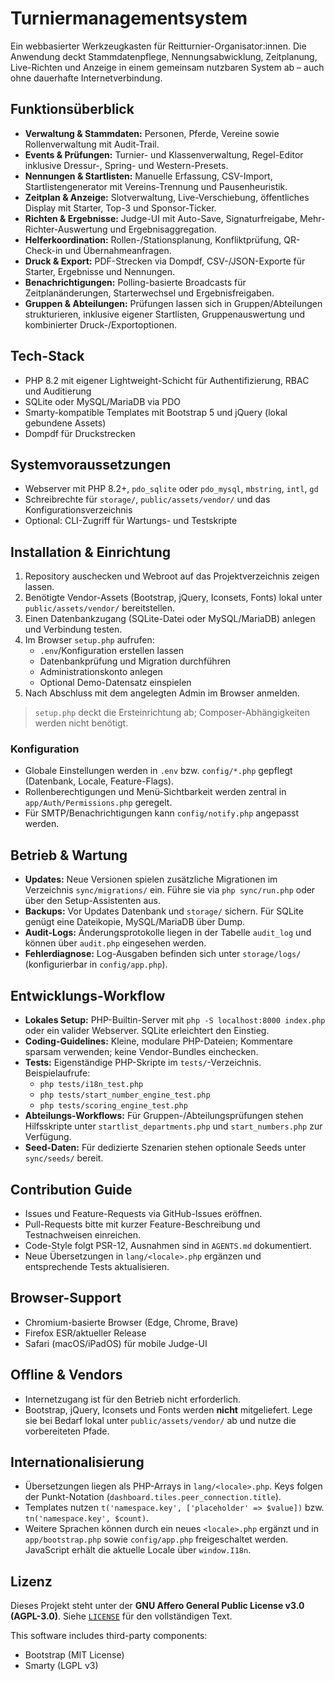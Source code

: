 # Turniermanagementsystem

Ein webbasierter Werkzeugkasten für Reitturnier-Organisator:innen. Die Anwendung deckt Stammdatenpflege, Nennungsabwicklung, Zeitplanung, Live-Richten und Anzeige in einem gemeinsam nutzbaren System ab – auch ohne dauerhafte Internetverbindung.

## Funktionsüberblick
- **Verwaltung & Stammdaten:** Personen, Pferde, Vereine sowie Rollenverwaltung mit Audit-Trail.
- **Events & Prüfungen:** Turnier- und Klassenverwaltung, Regel-Editor inklusive Dressur-, Spring- und Western-Presets.
- **Nennungen & Startlisten:** Manuelle Erfassung, CSV-Import, Startlistengenerator mit Vereins-Trennung und Pausenheuristik.
- **Zeitplan & Anzeige:** Slotverwaltung, Live-Verschiebung, öffentliches Display mit Starter, Top-3 und Sponsor-Ticker.
- **Richten & Ergebnisse:** Judge-UI mit Auto-Save, Signaturfreigabe, Mehr-Richter-Auswertung und Ergebnisaggregation.
- **Helferkoordination:** Rollen-/Stationsplanung, Konfliktprüfung, QR-Check-in und Übernahmeanfragen.
- **Druck & Export:** PDF-Strecken via Dompdf, CSV-/JSON-Exporte für Starter, Ergebnisse und Nennungen.
- **Benachrichtigungen:** Polling-basierte Broadcasts für Zeitplanänderungen, Starterwechsel und Ergebnisfreigaben.
- **Gruppen & Abteilungen:** Prüfungen lassen sich in Gruppen/Abteilungen strukturieren, inklusive eigener Startlisten, Gruppenauswertung und kombinierter Druck-/Exportoptionen.

## Tech-Stack
- PHP 8.2 mit eigener Lightweight-Schicht für Authentifizierung, RBAC und Auditierung
- SQLite oder MySQL/MariaDB via PDO
- Smarty-kompatible Templates mit Bootstrap 5 und jQuery (lokal gebundene Assets)
- Dompdf für Druckstrecken

## Systemvoraussetzungen
- Webserver mit PHP 8.2+, `pdo_sqlite` oder `pdo_mysql`, `mbstring`, `intl`, `gd`
- Schreibrechte für `storage/`, `public/assets/vendor/` und das Konfigurationsverzeichnis
- Optional: CLI-Zugriff für Wartungs- und Testskripte

## Installation & Einrichtung
1. Repository auschecken und Webroot auf das Projektverzeichnis zeigen lassen.
2. Benötigte Vendor-Assets (Bootstrap, jQuery, Iconsets, Fonts) lokal unter `public/assets/vendor/` bereitstellen.
3. Einen Datenbankzugang (SQLite-Datei oder MySQL/MariaDB) anlegen und Verbindung testen.
4. Im Browser `setup.php` aufrufen:
   - `.env`/Konfiguration erstellen lassen
   - Datenbankprüfung und Migration durchführen
   - Administrationskonto anlegen
   - Optional Demo-Datensatz einspielen
5. Nach Abschluss mit dem angelegten Admin im Browser anmelden.

> `setup.php` deckt die Ersteinrichtung ab; Composer-Abhängigkeiten werden nicht benötigt.

### Konfiguration
- Globale Einstellungen werden in `.env` bzw. `config/*.php` gepflegt (Datenbank, Locale, Feature-Flags).
- Rollenberechtigungen und Menü-Sichtbarkeit werden zentral in `app/Auth/Permissions.php` geregelt.
- Für SMTP/Benachrichtigungen kann `config/notify.php` angepasst werden.

## Betrieb & Wartung
- **Updates:** Neue Versionen spielen zusätzliche Migrationen im Verzeichnis `sync/migrations/` ein. Führe sie via `php sync/run.php` oder über den Setup-Assistenten aus.
- **Backups:** Vor Updates Datenbank und `storage/` sichern. Für SQLite genügt eine Dateikopie, MySQL/MariaDB über Dump.
- **Audit-Logs:** Änderungsprotokolle liegen in der Tabelle `audit_log` und können über `audit.php` eingesehen werden.
- **Fehlerdiagnose:** Log-Ausgaben befinden sich unter `storage/logs/` (konfigurierbar in `config/app.php`).

## Entwicklungs-Workflow
- **Lokales Setup:** PHP-Builtin-Server mit `php -S localhost:8000 index.php` oder ein valider Webserver. SQLite erleichtert den Einstieg.
- **Coding-Guidelines:** Kleine, modulare PHP-Dateien; Kommentare sparsam verwenden; keine Vendor-Bundles einchecken.
- **Tests:** Eigenständige PHP-Skripte im `tests/`-Verzeichnis. Beispielaufrufe:
  - `php tests/i18n_test.php`
  - `php tests/start_number_engine_test.php`
  - `php tests/scoring_engine_test.php`
- **Abteilungs-Workflows:** Für Gruppen-/Abteilungsprüfungen stehen Hilfsskripte unter `startlist_departments.php` und `start_numbers.php` zur Verfügung.
- **Seed-Daten:** Für dedizierte Szenarien stehen optionale Seeds unter `sync/seeds/` bereit.

## Contribution Guide
- Issues und Feature-Requests via GitHub-Issues eröffnen.
- Pull-Requests bitte mit kurzer Feature-Beschreibung und Testnachweisen einreichen.
- Code-Style folgt PSR-12, Ausnahmen sind in `AGENTS.md` dokumentiert.
- Neue Übersetzungen in `lang/<locale>.php` ergänzen und entsprechende Tests aktualisieren.

## Browser-Support
- Chromium-basierte Browser (Edge, Chrome, Brave)
- Firefox ESR/aktueller Release
- Safari (macOS/iPadOS) für mobile Judge-UI

## Offline & Vendors
- Internetzugang ist für den Betrieb nicht erforderlich.
- Bootstrap, jQuery, Iconsets und Fonts werden **nicht** mitgeliefert. Lege sie bei Bedarf lokal unter `public/assets/vendor/` ab und nutze die vorbereiteten Pfade.

## Internationalisierung
- Übersetzungen liegen als PHP-Arrays in `lang/<locale>.php`. Keys folgen der Punkt-Notation (`dashboard.tiles.peer_connection.title`).
- Templates nutzen `t('namespace.key', ['placeholder' => $value])` bzw. `tn('namespace.key', $count)`.
- Weitere Sprachen können durch ein neues `<locale>.php` ergänzt und in `app/bootstrap.php` sowie `config/app.php` freigeschaltet werden. JavaScript erhält die aktuelle Locale über `window.I18n`.

## Lizenz
Dieses Projekt steht unter der **GNU Affero General Public License v3.0 (AGPL-3.0)**. Siehe [`LICENSE`](LICENSE) für den vollständigen Text.

This software includes third-party components:
- Bootstrap (MIT License)
- Smarty (LGPL v3)
